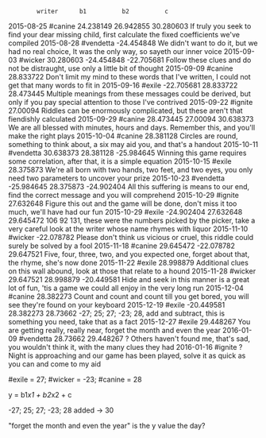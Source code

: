 
            writer      b1          b2          c
2015-08-25  #canine     24.238149   26.942855   30.280603   If truly you seek to find your dear missing child, first calculate the fixed coefficients we've compiled
2015-08-28  #vendetta                           -24.454848  We didn't want to do it, but we had no real choice, It was the only way, so sayeth our inner voice
2015-09-03  #wicker     30.280603   -24.454848  -22.705681  Follow these clues and do not be distraught, use only a little bit of thought
2015-09-09  #canine                             28.833722   Don't limit my mind to these words that I've written, I could not get that many words to fit in
2015-09-16  #exile      -22.705681  28.833722   28.473445   Multiple meanings from these messages could be derived, but only if you pay special attention to those I've contrived
2015-09-22  #ignite                             27.00094    Riddles can be enormously complicated, but these aren't that fiendishly calculated
2015-09-29  #canine     28.473445   27.00094    30.638373   We are all blessed with minutes, hours and days. Remember this, and you'll make the right plays
2015-10-04  #canine                             28.381128   Circles are round, something to think about, a six may aid you, and that's a handout
2015-10-11  #vendetta   30.638373   28.381128   -25.984645  Winning this game requires some correlation, after that, it is a simple equation
2015-10-15  #exile                              28.375873   We're all born with two hands, two feet, and two eyes, you only need two parameters to uncover your prize
2015-10-23  #vendetta   -25.984645  28.375873   -24.902404  All this suffering is means to our end, find the correct message and you will comprehend
2015-10-29  #ignite                             27.632648   Figure this out and the game will be done, don't miss it too much, we'll have had our fun
2015-10-29  #exile      -24.902404  27.632648   29.645472   106 92 131, these were the numbers picked by the picker, take a very careful look at the writer whose name rhymes with liquor
2015-11-10  #wicker                             -22.078782  Please don't think us vicious or cruel, this riddle could surely be solved by a fool
2015-11-18  #canine     29.645472   -22.078782  29.647521   Five, four, three, two, and you expected one, forget about that, the rhyme, she's now done
2015-11-22  #exile                              28.998879   Additional clues on this wall abound, look at those that relate to a hound
2015-11-28  #wicker     29.647521   28.998879   -20.449581  Hide and seek in this manner is a great lot of fun, 'tis a game we could all enjoy in the very long run
2015-12-04  #canine                             28.382273   Count and count and count till you get bored, you will see they're found on your keyboard
2015-12-19  #exile      -20.449581  28.382273   28.73662    -27; 25; 27; -23; 28, add and subtract, this is something you need, take that as a fact
2015-12-27  #exile                              29.448267   You are getting really, really near, forget the month and even the year
2016-01-09  #vendetta   28.73662    29.448267   ?           Others haven't found me, that's sad, you wouldn't think it, with the many clues they had
2016-01-16  #ignite                             ?           Night is approaching and our game has been played, solve it as quick as you can and come to my aid

#exile = 27;
#wicker = -23;
#canine = 28

y = b1*x1 + b2*x2 + c

-27; 25; 27; -23; 28 added -> 30

"forget the month and even the year" is the y value the day?
